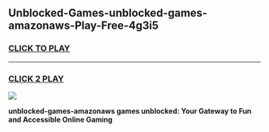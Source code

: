 
## Unblocked-Games-unblocked-games-amazonaws-Play-Free-4g3i5
<h3>
<a href="https://premium76.site?title=unblocked-games-amazonaws&ref=15A">CLICK TO PLAY</a></h3>
<hr>

<h3>
<a href="https://premium76.site?title=unblocked-games-amazonaws&ref=15A">CLICK 2 PLAY</a>
  
</h3>

<a href="https://premium76.site?title=unblocked-games-amazonaws&ref=15A"><img src="https://clearcache.store/games.png"></a>


**unblocked-games-amazonaws games unblocked: Your Gateway to Fun and Accessible Online Gaming**

